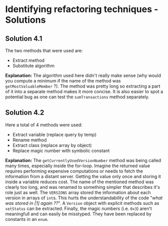 # Identifying refactoring techniques - Solutions

## Solution 4.1

The two methods that were used are:

- Extract method
- Substitute algorithm

**Explanation:** The algorithm used here didn't really make sense (why would you compute a minimum if the name of the method was `getMostValuableMember` ?).
The method was pretty long so extracting a part of it into a separate method makes it more concise. It is also easier to spot a potential bug as one can test the `sumTransactions` method separately.

## Solution 4.2

Here a total of 4 methods were used:

- Extract variable (replace query by temp)
- Rename method
- Extract class (replace array by object)
- Replace magic number with symbolic constant

**Explanation:** The `getCurrentlyUsedVersionNumber` method was being called many times, especially inside the for-loop. Imagine the returned value requires performing expensive computations or needs to fetch the information from a distant server. Getting the value only once and storing it inside a variable reduces cost.
The name of the mentioned method was clearly too long, and was renamed to something simpler that describes it's role just as well.
The `VERSIONS` array stored the information about each version in arrays of `int`s. This hurts the understandability of the code "_what was stored in [1] again ??_". A `Version` object with explicit methods such as `setStatus` can be extracted.
Finally, the magic numbers (i.e. `0x3`) aren't meaningfull and can easily be misstyped. They have been replaced by constants in an `enum`.

